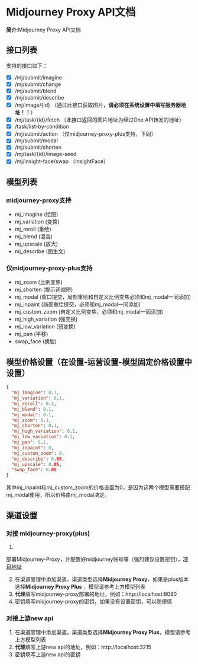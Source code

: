 # Midjourney Proxy API文档

**简介**:Midjourney Proxy API文档

## 接口列表
支持的接口如下：
+ [x] /mj/submit/imagine
+ [x] /mj/submit/change
+ [x] /mj/submit/blend
+ [x] /mj/submit/describe
+ [x] /mj/image/{id} （通过此接口获取图片，**请必须在系统设置中填写服务器地址！！**）
+ [x] /mj/task/{id}/fetch （此接口返回的图片地址为经过One API转发的地址）
+ [x] /task/list-by-condition
+ [x] /mj/submit/action （仅midjourney-proxy-plus支持，下同）
+ [x] /mj/submit/modal
+ [x] /mj/submit/shorten
+ [x] /mj/task/{id}/image-seed
+ [x] /mj/insight-face/swap （InsightFace）

## 模型列表

### midjourney-proxy支持

- mj_imagine (绘图)
- mj_variation (变换)
- mj_reroll (重绘)
- mj_blend (混合)
- mj_upscale (放大)
- mj_describe (图生文)

### 仅midjourney-proxy-plus支持

- mj_zoom (比例变焦)
- mj_shorten (提示词缩短)
- mj_modal (窗口提交，局部重绘和自定义比例变焦必须和mj_modal一同添加)
- mj_inpaint (局部重绘提交，必须和mj_modal一同添加)
- mj_custom_zoom (自定义比例变焦，必须和mj_modal一同添加)
- mj_high_variation (强变换)
- mj_low_variation (弱变换)
- mj_pan (平移)
- swap_face (换脸)

## 模型价格设置（在设置-运营设置-模型固定价格设置中设置）
```json
{
  "mj_imagine": 0.1,
  "mj_variation": 0.1,
  "mj_reroll": 0.1,
  "mj_blend": 0.1,
  "mj_modal": 0.1,
  "mj_zoom": 0.1,
  "mj_shorten": 0.1,
  "mj_high_variation": 0.1,
  "mj_low_variation": 0.1,
  "mj_pan": 0.1,
  "mj_inpaint": 0,
  "mj_custom_zoom": 0,
  "mj_describe": 0.05,
  "mj_upscale": 0.05,
  "swap_face": 0.05
}
```
其中mj_inpaint和mj_custom_zoom的价格设置为0，是因为这两个模型需要搭配mj_modal使用，所以价格由mj_modal决定。

## 渠道设置

### 对接 midjourney-proxy(plus)

1.

部署Midjourney-Proxy，并配置好midjourney账号等（强烈建议设置密钥），[项目地址](https://github.com/novicezk/midjourney-proxy)

2. 在渠道管理中添加渠道，渠道类型选择**Midjourney Proxy**，如果是plus版本选择**Midjourney Proxy Plus**
   ，模型请参考上方模型列表
3. **代理**填写midjourney-proxy部署的地址，例如：http://localhost:8080
4. 密钥填写midjourney-proxy的密钥，如果没有设置密钥，可以随便填

### 对接上游new api

1. 在渠道管理中添加渠道，渠道类型选择**Midjourney Proxy Plus**，模型请参考上方模型列表
2. **代理**填写上游new api的地址，例如：http://localhost:3215
3. 密钥填写上游new api的密钥
